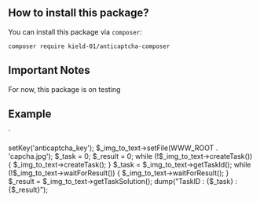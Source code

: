 ## How to install this package?

You can install this package via `composer`:

`composer require kield-01/anticaptcha-composer`

## Important Notes
For now, this package is on testing

## Example
`
<?php
namespace AntiCaptcha;
use AntiCaptcha\ImageToText;

        $_img_to_text = new ImageToText();
        $_img_to_text->setKey('anticaptcha_key');
        $_img_to_text->setFile(WWW_ROOT . 'capcha.jpg');
        $_task = 0;
        $_result = 0;

        while (!$_img_to_text->createTask()) {
            $_img_to_text->createTask();
        }

        $_task = $_img_to_text->getTaskId();

        while (!$_img_to_text->waitForResult()) {
            $_img_to_text->waitForResult();
        }

        $_result = $_img_to_text->getTaskSolution();

        dump("TaskID : {$_task} : {$_result}");
